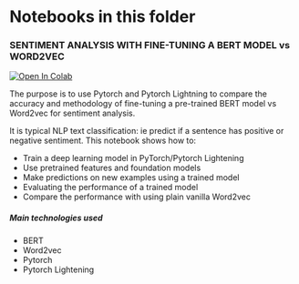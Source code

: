 # Notebooks in this folder

<a name="nlp-sentiment-analysis"></a>
### SENTIMENT ANALYSIS WITH FINE-TUNING A BERT MODEL vs WORD2VEC

<a href="https://colab.research.google.com/drive/1t3ZtjemLgtmWRT06NSAEqvZmRdJlepQC" target="_parent"><img src="https://colab.research.google.com/assets/colab-badge.svg" alt="Open In Colab"/></a>

The purpose is to use Pytorch and Pytorch Lightning to compare the accuracy and methodology of fine-tuning a pre-trained BERT model vs Word2vec for sentiment analysis.

It is typical NLP text classification: ie predict if a sentence has positive or negative sentiment. This notebook shows how to:

- Train a deep learning model in PyTorch/Pytorch Lightening
- Use pretrained features and foundation models
- Make predictions on new examples using a trained model
- Evaluating the performance of a trained model
- Compare the performance with using plain vanilla Word2vec

 ##### Main technologies used
 - BERT
 - Word2vec
 - Pytorch
 - Pytorch Lightening
